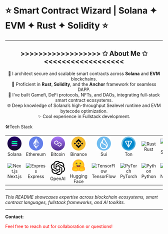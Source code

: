 # ⭐️ Smart Contract Wizard | Solana ✦ EVM ✦ Rust ✦ Solidity ⭐️

---

<div align="center">

## >>>>>>>>>>>>>>>>>> ✩ About Me ✩ <<<<<<<<<<<<<<<<<<

🚀 I architect secure and scalable smart contracts across **Solana** and **EVM** blockchains.  
🔧 Proficient in **Rust**, **Solidity**, and the **Anchor** framework for seamless DAPP.  
🧩 I've built Gamefi, DeFi protocols, NFTs, and DAOs, integrating full-stack smart contract ecosystems.  
🌐 Deep knowledge of Solana’s high-throughput Sealevel runtime and EVM bytecode optimization.  
✨ Cool experience in Fullstack development.

</div>
 🛠️Tech Stack

<table align="center">
  <tr>
    <td align="center"><img src="assets/icons/solana.png" height="45" /><br>Solana</td>
    <td align="center"><img src="assets/icons/ethereum.png" height="45" /><br>Ethereum</td>
    <td align="center"><img src="assets/icons/polygon1.png" height="45" /><br>Bitcoin</td>
    <td align="center"><img src="assets/icons/binance.png" height="45" /><br>Binance</td>
    <td align="center"><img src="assets/icons/sui.png" height="45" /><br>Sui</td>
    <td align="center"><img src="assets/icons/ton.png" height="45" /><br>Ton</td>
    <td align="center"><img src="https://skillicons.dev/icons?i=rust" width="45" height="45" alt="Rust" /><br>Rust</td>
    <td align="center"><img src="https://skillicons.dev/icons?i=solidity" width="45" height="45" alt="Solidity" /><br>Solidity</td>
    <td align="center"><img src="https://skillicons.dev/icons?i=typescript" width="45" height="45" alt="TypeScript" /><br>TypeScript</td>
    <td align="center"><img src="https://skillicons.dev/icons?i=javascript" width="45" height="45" alt="JavaScript" /><br>JavaScript</td>

  </tr>
  <tr>
    <td align="center"><img src="https://skillicons.dev/icons?i=nextjs" width="45" height="45" alt="Next.js" /><br>Next.js</td>
    <td align="center"><img src="https://skillicons.dev/icons?i=express" width="45" height="45" alt="Express" /><br>Express</td>
    <td align="center"><img src="assets/icons/openai.png" width="45" height="45" alt="OpenAI" /><br>OpenAI</td>
    <td align="center"><img src="assets/icons/huggingface.svg" width="45" height="45" alt="Hugging Face" /><br>Hugging Face</td>
    <td align="center"><img src="https://skillicons.dev/icons?i=tensorflow" width="45" height="45" alt="TensorFlow" /><br>TensorFlow</td>
    <td align="center"><img src="https://skillicons.dev/icons?i=pytorch" width="45" height="45" alt="PyTorch" /><br>PyTorch</td>
    <td align="center"><img src="https://skillicons.dev/icons?i=python" width="45" height="45" alt="Python" /><br>Python</td>
    <td align="center"><img src="https://skillicons.dev/icons?i=nodejs" width="45" height="45" alt="Node.js" /><br>Node.js</td>
    <td align="center"><img src="https://skillicons.dev/icons?i=react" width="45" height="45" alt="React" /><br>React</td>
    <td align="center"><img src="https://skillicons.dev/icons?i=postgres" width="45" height="45" alt="PostgreSQL" /><br>PostgreSQL</td>
  </tr>
</table>


---

*This README showcases expertise across blockchain ecosystems, smart contract languages, fullstack frameworks, and AI toolkits.*

---

**Contact:**  
<p style="color: red;">Feel free to reach out for collaboration or questions!</p>

